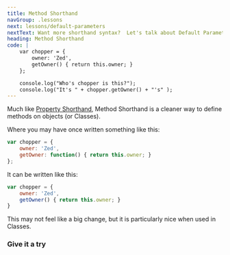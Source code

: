 ```yaml
---
title: Method Shorthand
navGroup: .lessons
next: lessons/default-parameters
nextText: Want more shorthand syntax?  Let's talk about Default Parameters.
heading: Method Shorthand
code: |
    var chopper = {
        owner: 'Zed',
        getOwner() { return this.owner; }
    };

    console.log("Who's chopper is this?");
    console.log("It's " + chopper.getOwner() + "'s" );
---
```


Much like [Property Shorthand](/#lessons/property-shorthand), Method Shorthand is a cleaner way to define methods on objects (or Classes).  

Where you may have once written something like this:

```javascript
var chopper = {
    owner: 'Zed',
    getOwner: function() { return this.owner; }
};
```

It can be written like this:

```javascript
var chopper = {
    owner: 'Zed',
    getOwner() { return this.owner; }
}
```

This may not feel like a big change, but it is particularly nice when used in Classes.

### Give it a try
